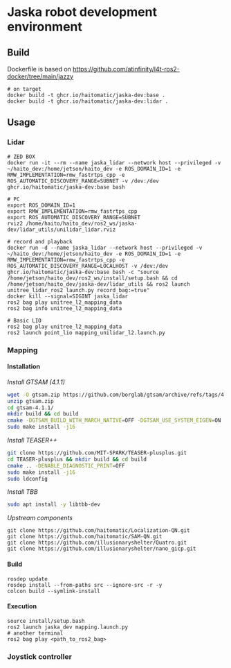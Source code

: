 # Jaska robot development environment
## Build
Dockerfile is based on https://github.com/atinfinity/l4t-ros2-docker/tree/main/jazzy
```
# on target
docker build -t ghcr.io/haitomatic/jaska-dev:base .
docker build -t ghcr.io/haitomatic/jaska-dev:lidar .
```

## Usage
### Lidar
```
# ZED BOX
docker run -it --rm --name jaska_lidar --network host --privileged -v ~/haito_dev:/home/jetson/haito_dev -e ROS_DOMAIN_ID=1 -e RMW_IMPLEMENTATION=rmw_fastrtps_cpp -e ROS_AUTOMATIC_DISCOVERY_RANGE=SUBNET -v /dev:/dev ghcr.io/haitomatic/jaska-dev:base bash

# PC
export ROS_DOMAIN_ID=1
export RMW_IMPLEMENTATION=rmw_fastrtps_cpp
export ROS_AUTOMATIC_DISCOVERY_RANGE=SUBNET
rviz2 /home/haito/haito_dev/ros2_ws/jaska-dev/lidar_utils/unilidar_lidar.rviz

# record and playback
docker run -d --name jaska_lidar --network host --privileged -v ~/haito_dev:/home/jetson/haito_dev -e ROS_DOMAIN_ID=1 -e RMW_IMPLEMENTATION=rmw_fastrtps_cpp -e ROS_AUTOMATIC_DISCOVERY_RANGE=LOCALHOST -v /dev:/dev ghcr.io/haitomatic/jaska-dev:base bash -c "source /home/jetson/haito_dev/ros2_ws/install/setup.bash && cd /home/jetson/haito_dev/jaska-dev/lidar_utils && ros2 launch unitree_lidar_ros2 launch.py record_bag:=true"
docker kill --signal=SIGINT jaska_lidar
ros2 bag play unitree_l2_mapping_data
ros2 bag info unitree_l2_mapping_data

# Basic LIO
ros2 bag play unitree_l2_mapping_data
ros2 launch point_lio mapping_unilidar_l2.launch.py
```

### Mapping
#### Installation
*Install GTSAM (4.1.1)*
```bash
wget -O gtsam.zip https://github.com/borglab/gtsam/archive/refs/tags/4.1.1.zip
unzip gtsam.zip
cd gtsam-4.1.1/
mkdir build && cd build
cmake -DGTSAM_BUILD_WITH_MARCH_NATIVE=OFF -DGTSAM_USE_SYSTEM_EIGEN=ON ..
sudo make install -j16
```
*Install TEASER++*
```bash
git clone https://github.com/MIT-SPARK/TEASER-plusplus.git
cd TEASER-plusplus && mkdir build && cd build
cmake .. -DENABLE_DIAGNOSTIC_PRINT=OFF
sudo make install -j16
sudo ldconfig
```
*Install TBB*
```bash
sudo apt install -y libtbb-dev
```
*Upstream components*
```
git clone https://github.com/haitomatic/Localization-QN.git
git clone https://github.com/haitomatic/SAM-QN.git
git clone https://github.com/illusionaryshelter/Quatro.git
git clone https://github.com/illusionaryshelter/nano_gicp.git
```

#### Build
```
rosdep update
rosdep install --from-paths src --ignore-src -r -y
colcon build --symlink-install
```

#### Execution
```
source install/setup.bash
ros2 launch jaska_dev mapping.launch.py
# another terminal
ros2 bag play <path_to_ros2_bag>
```


### Joystick controller
